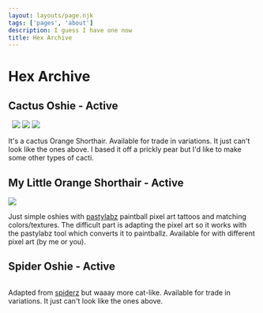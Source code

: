 ```yaml
---
layout: layouts/page.njk
tags: ['pages', 'about']
description: I guess I have one now
title: Hex Archive
---
```


# Hex Archive

## Cactus Oshie - Active
<img srcset="https://cdn.glitch.com/e8c48446-7221-44a1-aabd-d809cd1d1e34%2Fprickly2.png?v=1626842396946 2x">
<img srcset="https://cdn.glitch.com/e8c48446-7221-44a1-aabd-d809cd1d1e34%2Ffrida.png?v=1627105822172 2x">
<img src="https://cdn.glitch.com/e8c48446-7221-44a1-aabd-d809cd1d1e34%2Fpachi.png?v=1627105833588" class="pixel non-responsive"> 
<img src="https://cdn.glitch.com/e8c48446-7221-44a1-aabd-d809cd1d1e34%2Fcactuspink.png?1627519900257" class="pixel non-responsive">
<img src="https://cdn.glitch.com/e8c48446-7221-44a1-aabd-d809cd1d1e34%2Fpeyote.png?v=1627520032161" class="pixel non-responsive">


It's a cactus Orange Shorthair. Available for trade in variations. It just can't look like the ones above. I based it off a prickly pear but I'd like to make some other types of cacti. 

## My Little Orange Shorthair - Active
<img src="https://cdn.glitch.com/e8c48446-7221-44a1-aabd-d809cd1d1e34%2Fbeachy.png?v=1627519783725" class="pixel non-responsive">

Just simple oshies with [pastylabz](https://github.com/yakrell/pastylabz/) paintball pixel art tattoos and matching colors/textures. The difficult part is adapting the pixel art so it works with the pastylabz tool which converts it to paintballz. Available for with different pixel art (by me or you).


## Spider Oshie - Active
<img srcset="https://cdn.glitch.com/e8c48446-7221-44a1-aabd-d809cd1d1e34%2FCleanShot%202021-07-25%20at%2021.18.48.gif?v=1627266002988 2x">


Adapted from [spiderz](/spiderz) but waaay more cat-like. Available for trade in variations. It just can't look like the ones above.  
